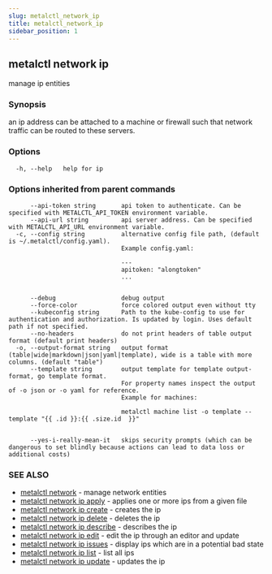 ```yaml
---
slug: metalctl_network_ip
title: metalctl_network_ip
sidebar_position: 1
---
```


## metalctl network ip

manage ip entities

### Synopsis

an ip address can be attached to a machine or firewall such that network traffic can be routed to these servers.

### Options

```
  -h, --help   help for ip
```

### Options inherited from parent commands

```
      --api-token string       api token to authenticate. Can be specified with METALCTL_API_TOKEN environment variable.
      --api-url string         api server address. Can be specified with METALCTL_API_URL environment variable.
  -c, --config string          alternative config file path, (default is ~/.metalctl/config.yaml).
                               Example config.yaml:
                               
                               ---
                               apitoken: "alongtoken"
                               ...
                               
                               
      --debug                  debug output
      --force-color            force colored output even without tty
      --kubeconfig string      Path to the kube-config to use for authentication and authorization. Is updated by login. Uses default path if not specified.
      --no-headers             do not print headers of table output format (default print headers)
  -o, --output-format string   output format (table|wide|markdown|json|yaml|template), wide is a table with more columns. (default "table")
      --template string        output template for template output-format, go template format.
                               For property names inspect the output of -o json or -o yaml for reference.
                               Example for machines:
                               
                               metalctl machine list -o template --template "{{ .id }}:{{ .size.id  }}"
                               
                               
      --yes-i-really-mean-it   skips security prompts (which can be dangerous to set blindly because actions can lead to data loss or additional costs)
```

### SEE ALSO

* [metalctl network](./metalctl_network.md)	 - manage network entities
* [metalctl network ip apply](./metalctl_network_ip_apply.md)	 - applies one or more ips from a given file
* [metalctl network ip create](./metalctl_network_ip_create.md)	 - creates the ip
* [metalctl network ip delete](./metalctl_network_ip_delete.md)	 - deletes the ip
* [metalctl network ip describe](./metalctl_network_ip_describe.md)	 - describes the ip
* [metalctl network ip edit](./metalctl_network_ip_edit.md)	 - edit the ip through an editor and update
* [metalctl network ip issues](./metalctl_network_ip_issues.md)	 - display ips which are in a potential bad state
* [metalctl network ip list](./metalctl_network_ip_list.md)	 - list all ips
* [metalctl network ip update](./metalctl_network_ip_update.md)	 - updates the ip

